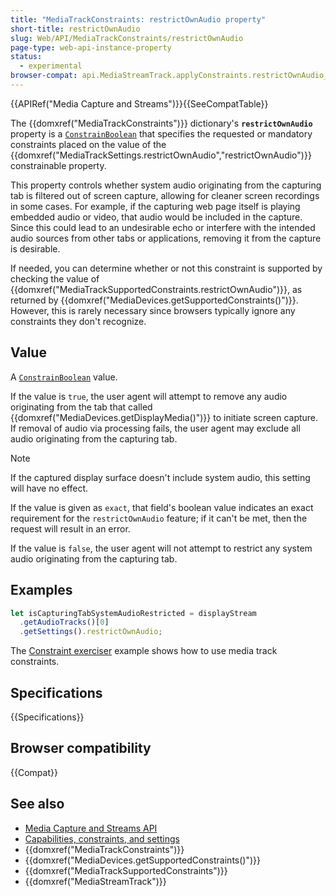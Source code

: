 ```yaml
---
title: "MediaTrackConstraints: restrictOwnAudio property"
short-title: restrictOwnAudio
slug: Web/API/MediaTrackConstraints/restrictOwnAudio
page-type: web-api-instance-property
status:
  - experimental
browser-compat: api.MediaStreamTrack.applyConstraints.restrictOwnAudio_constraint
---
```


{{APIRef("Media Capture and Streams")}}{{SeeCompatTable}}

The {{domxref("MediaTrackConstraints")}} dictionary's **`restrictOwnAudio`** property is a [`ConstrainBoolean`](/en-US/docs/Web/API/MediaTrackConstraints#constrainboolean) that specifies the requested or mandatory constraints placed on the value of the {{domxref("MediaTrackSettings.restrictOwnAudio","restrictOwnAudio")}} constrainable property.

This property controls whether system audio originating from the capturing tab is filtered out of screen capture, allowing for cleaner screen recordings in some cases. For example, if the capturing web page itself is playing embedded audio or video, that audio would be included in the capture. Since this could lead to an undesirable echo or interfere with the intended audio sources from other tabs or applications, removing it from the capture is desirable.

If needed, you can determine whether or not this constraint is supported by checking
the value of {{domxref("MediaTrackSupportedConstraints.restrictOwnAudio")}}, as returned
by {{domxref("MediaDevices.getSupportedConstraints()")}}. However, 
this is rarely necessary since browsers typically ignore any constraints they don't recognize.

## Value

A [`ConstrainBoolean`](/en-US/docs/Web/API/MediaTrackConstraints#constrainboolean) value.

If the value is `true`, the user agent will attempt to remove any audio originating from the tab that called {{domxref("MediaDevices.getDisplayMedia()")}} to initiate screen capture. If removal of audio via processing fails, the user agent may exclude all audio originating from the capturing tab.

> [!NOTE]
> If the captured display surface doesn't include system audio, this setting will have no effect.

If the value is given as `exact`, that field's boolean value indicates an exact requirement for the `restrictOwnAudio` feature; if it can't be met, then the request will result in an error.

If the value is `false`, the user agent will not attempt to restrict any system audio originating from the capturing tab.

## Examples

```js
let isCapturingTabSystemAudioRestricted = displayStream
  .getAudioTracks()[0]
  .getSettings().restrictOwnAudio;
```

The [Constraint exerciser](/en-US/docs/Web/API/Media_Capture_and_Streams_API/Constraints#example_constraint_exerciser) example shows how to use media track constraints.

## Specifications

{{Specifications}}

## Browser compatibility

{{Compat}}

## See also

- [Media Capture and Streams API](/en-US/docs/Web/API/Media_Capture_and_Streams_API)
- [Capabilities, constraints, and settings](/en-US/docs/Web/API/Media_Capture_and_Streams_API/Constraints)
- {{domxref("MediaTrackConstraints")}}
- {{domxref("MediaDevices.getSupportedConstraints()")}}
- {{domxref("MediaTrackSupportedConstraints")}}
- {{domxref("MediaStreamTrack")}}
